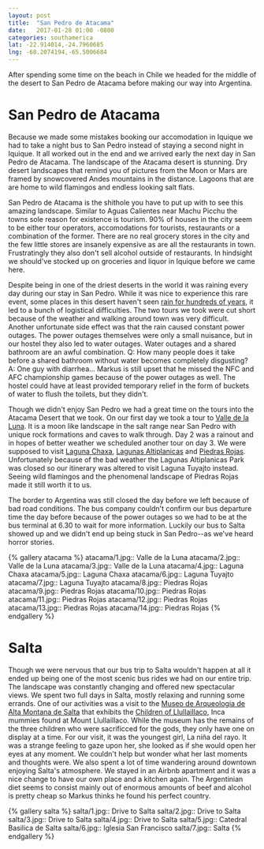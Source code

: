 ```yaml
---
layout: post
title:  "San Pedro de Atacama"
date:   2017-01-28 01:00 -0800
categories: southamerica
lat: -22.914014,-24.7960685
lng: -68.2074194,-65.5006684
---
```


After spending some time on the beach in Chile we headed for the middle of the desert to San Pedro de Atacama before making our way into Argentina.

<!--more-->

# San Pedro de Atacama

Because we made some mistakes booking our accomodation in Iquique we had to take a night bus to San Pedro instead of staying a second night in Iquique. It all worked out in the end and we arrived
early the next day in San Pedro de Atacama. The landscape of the Atacama desert is stunning. Dry desert landscapes that remind you of pictures from the Moon or Mars are framed by snowcovered Andes
mountains in the distance. Lagoons that are are home to wild flamingos and endless looking salt flats.

San Pedro de Atacama is the shithole you have to put up with to see this amazing landscape. Similar to Aguas Calientes near Machu Picchu the towns sole reason for existence is tourism. 90% of houses
in the city seem to be either tour operators, accomodations for tourists, restaurants or a combination of the former. There are no real grocery stores in the city and the few little stores are
insanely expensive as are all the restaurants in town. Frustratingly they also don't sell alcohol outside of restaurants. In hindsight we should've stocked up on groceries and liquor in Iquique
before we came here.

Despite being in one of the driest deserts in the world it was raining every day during our stay in San Pedro. While it was nice to experience this rare event, some places in this desert haven't
seen [rain for hundreds of years](https://en.wikipedia.org/wiki/Atacama_Desert#Aridity), it led to a bunch of logistical difficulties. The two tours we took were cut short because of the weather and
walking around town was very difficult. Another unfortunate side effect was that the rain caused constant power outages. The power outages themselves were only a small nuisance, but in our hostel they
also led to water outages. Water outages and a shared bathroom are an awful combination. Q: How many people does it take before a shared bathroom without water becomes completely disgusting?
A: One guy with diarrhea... Markus is still upset that he missed the NFC and AFC championship games because of the power outages as well. The hostel could have at least provided temporary relief in
the form of buckets of water to flush the toilets, but they didn't.

Though we didn't enjoy San Pedro we had a great time on the tours into the Atacama Desert that we took. On our first day we took a tour to
[Valle de la Luna](https://en.wikipedia.org/wiki/Valle_de_la_Luna_(Chile)). It is a moon like landscape in the salt range near San Pedro with unique rock formations and caves to walk through.
Day 2 was a rainout and in hopes of better weather we scheduled another tour on day 3. We were supposed to visit
[Laguna Chaxa](https://www.lonelyplanet.com/chile/reserva-nacional-los-flamencos/attractions/laguna-chaxa/a/poi-sig/1164513/1317461),
[Lagunas Altiplanicas](https://www.tripadvisor.com/Attraction_Review-g303681-d2503331-Reviews-Lagunas_Miscanti_y_Miniques-San_Pedro_de_Atacama_Antofagasta_Region.html) and
[Piedras Rojas](https://www.tripadvisor.com/Attraction_Review-g303681-d8479307-Reviews-Piedras_Rojas-San_Pedro_de_Atacama_Antofagasta_Region.html). Unfortunately because of the bad weather the
Lagunas Altiplanicas Park was closed so our itinerary was altered to visit Laguna Tuyajto instead. Seeing wild flamingos and the phenomenal landscape of Piedras Rojas made it still worth it to us.

The border to Argentina was still closed the day before we left because of bad road conditions. The bus company couldn't confirm our bus departure time the day before because of the power outages 
so we had to be at the bus terminal at 6.30 to wait for more information. Luckily our bus to Salta showed up and we didn't end up being stuck in San Pedro--as we've heard horror stories.

{% gallery atacama %}
atacama/1.jpg:: Valle de la Luna
atacama/2.jpg:: Valle de la Luna
atacama/3.jpg:: Valle de la Luna
atacama/4.jpg:: Laguna Chaxa
atacama/5.jpg:: Laguna Chaxa
atacama/6.jpg:: Laguna Tuyajto
atacama/7.jpg:: Laguna Tuyajto
atacama/8.jpg:: Piedras Rojas
atacama/9.jpg:: Piedras Rojas
atacama/10.jpg:: Piedras Rojas
atacama/11.jpg:: Piedras Rojas
atacama/12.jpg:: Piedras Rojas
atacama/13.jpg:: Piedras Rojas
atacama/14.jpg:: Piedras Rojas
{% endgallery %}

# Salta

Though we were nervous that our bus trip to Salta wouldn't happen at all it ended up being one of the most scenic bus rides we had on our entire trip. The landscape was constantly changing and
offered new spectacular views. We spent two full days in Salta, mostly relaxing and running some errands. One of our activities was a visit to the
[Museo de Arqueologia de Alta Montana de Salta](https://www.tripadvisor.com/Attraction_Review-g312822-d577199-Reviews-MAAM_Museo_de_Arqueologia_de_Alta_Montana_de_Salta-Salta_Province_of_Salta_Norther.html)
that exhibits the [Children of Llullaillaco](https://en.wikipedia.org/wiki/Children_of_Llullaillaco), Inca mummies found at  Mount Llullaillaco. While the museum has the remains of the three children
who were sacrificced for the gods, they only have one on display at a time. For our visit, it was the youngest girl, La niña del rayo. It was a strange feeling to gaze upon her, she looked as if she
would open her eyes at any moment. We couldn't help but wonder what her last moments and thoughts were. We also spent a lot of time wandering around downtown enjoying Salta's atmosphere.
We stayed in an Airbnb apartment and it was a nice change to have our own place and a kitchen again. The Argentinian diet seems to consist mainly out of enormous amounts of beef and alcohol is
pretty cheap so Markus thinks he found his perfect country.

{% gallery salta %}
salta/1.jpg:: Drive to Salta
salta/2.jpg:: Drive to Salta
salta/3.jpg:: Drive to Salta
salta/4.jpg:: Drive to Salta
salta/5.jpg:: Catedral Basilica de Salta
salta/6.jpg:: Iglesia San Francisco
salta/7.jpg:: Salta
{% endgallery %}